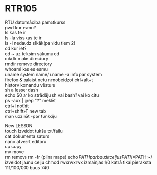 # RTR105
RTU datormāciba pamatkurss    
pwd                 kur esmu?  
ls                  kas te ir  
ls -la              viss kas te ir  
ls -l               nedaudz sīkāk(pa vidu tiem 2)  
cd                  kur iet?  
cd ~                uz teiksim sākumu     cd   
mkdir               make directory  
rmdir               remove directory  
whoami              kas es esmu  
uname               system name/      uname -a   info par system  
firefox &           palaist netu nenobeidzot ctrl+alt+t  
history             komandu vēsture  
sh                  a lesser dash  
echo $0             ar ko strādāju sh vai bash? vai ko citu  
ps -aux | grep "?"  meklēt   
ctrl+l              notīrīt  
ctrl+shift+T        new tab  
man                 uzzināt -par funkciju  

New LESSON     
touch               Izveidot tukšu txt/failu  
cat                 dokumenta saturs  
nano                atveert editoru  
cp                  copy  
mv                  move  
rm                  remove  rm -fr (pilna mape)
echo $PATH          parbaudit celjus  
PATH=$PATH:~/       izveidot jaunu celju
chmod               rwxrwxrwx izmainjas 1/0 katrā tikai pieraksta 111/100/000 buus 740 
